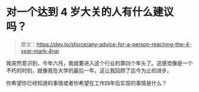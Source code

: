 # 对一个达到 4 岁大关的人有什么建议吗？

> 原文：<https://dev.to/sforce/any-advice-for-a-person-reaching-the-4-year-mark-4nai>

我突然意识到，今年六月，我就要进入这个行业的第四个年头了。这感觉像是一个不朽的时刻，就像我在大学的最后一年。这让我回顾了迄今为止的进步。

你希望你已经知道的事情或者你希望在工作四年后实现的事情是什么？